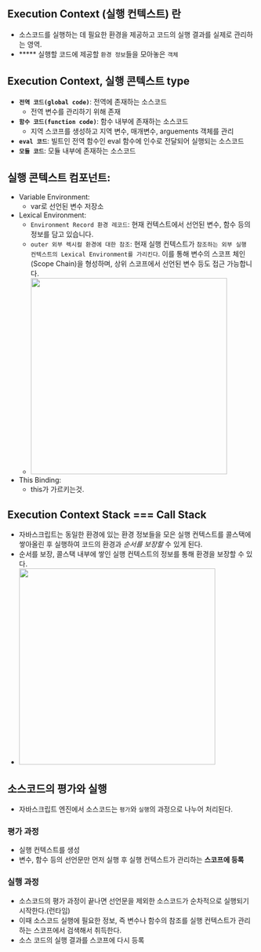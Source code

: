  ## Execution Context (실행 컨텍스트) 란
  - 소스코드를 실행하는 데 필요한 환경을 제공하고 코드의 실행 결과를 실제로 관리하는 영역.
  - ***** 실행할 코드에 제공할 `환경 정보`들을 모아놓은 `객체`

## Execution Context, 실행 콘텍스트 type
 - **`전역 코드(global code)`**: 전역에 존재하는 소스코드
    - 전역 변수를 관리하기 위해 존재
 - **`함수 코드(function code)`**: 함수 내부에 존재하는 소스코드
    - 지역 스코프를 생성하고 지역 변수, 매개변수, arguements 객체를 관리
 - **`eval 코드`**: 빌트인 전역 함수인 eval 함수에 인수로 전달되어 실행되는 소스코드
 - **`모듈 코드`**: 모듈 내부에 존재하는 소스코드

 ## 실행 콘텍스트 컴포넌트: 
   - Variable Environment: 
      - var로 선언된 변수 저장소
   - Lexical Environment: 
      - `Environment Record 환경 레코드`: 현재 컨텍스트에서 선언된 변수, 함수 등의 정보를 담고 있습니다. 
      - `outer 외부 렉시컬 환경에 대한 참조`:  현재 실행 컨텍스트가 `참조하는 외부 실행 컨텍스트의 Lexical Environment를 가리킨다`. 이를 통해 변수의 스코프 체인(Scope Chain)을 형성하며, 상위 스코프에서 선언된 변수 등도 접근 가능합니다.
      - <img src = "https://miro.medium.com/v2/resize:fit:1400/format:webp/1*-FQjlW3i-3Ascrcur_lWTQ.png" width = "400px">
   - This Binding:
      - this가 가르키는것.

 ## Execution Context Stack === Call Stack
  - 자바스크립트는 동일한 환경에 있는 환경 정보들을 모은 실행 컨텍스트를 콜스택에 쌓아올린 후 실행하여 코드의 환경과 *순서를 보장할* 수 있게 된다.
  - 순서를 보장, 콜스택 내부에 쌓인 실행 컨텍스트의 정보를 통해 환경을 보장할 수 있다.
  - <img src = "https://miro.medium.com/v2/resize:fit:1400/1*bDebsOuhRx9NMyvLHY2zxA.gif" width = "400px" >
  

## 소스코드의 평가와 실행
 - 자바스크립트 엔진에서 소스코드는 `평가`와 `실행`의 과정으로 나누어 처리된다.
 ### 평가 과정
   - 실행 컨텍스트를 생성
   - 변수, 함수 등의 선언문만 먼저 실행 후 실행 컨텍스트가 관리하는 **스코프에 등록**
 ### 실행 과정
  - 소스코드의 평가 과정이 끝나면 선언문을 제외한 소스코드가 순차적으로 실행되기 시작한다.(런타임)
  - 이때 소스코드 실행에 필요한 정보, 즉 변수나 함수의 참조를 실행 컨텍스트가 관리하는 스코프에서 검색해서 취득한다.
  - 소스 코드의 실행 결과를 스코프에 다시 등록



